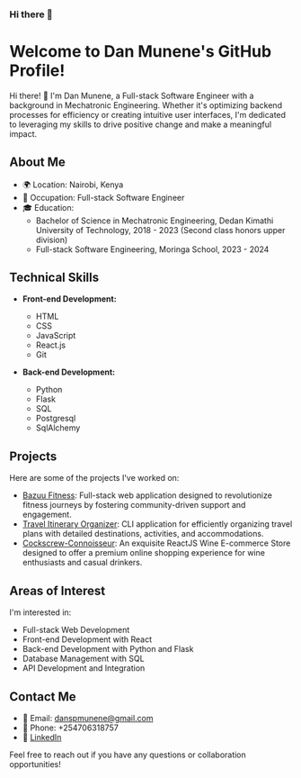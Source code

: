 ### Hi there 👋

# Welcome to Dan Munene's GitHub Profile!

Hi there! 👋 I'm Dan Munene, a Full-stack Software Engineer with a background in Mechatronic Engineering. Whether it's optimizing
backend processes for efficiency or creating intuitive user interfaces, I'm dedicated to leveraging my skills to drive positive change and
make a meaningful impact.

## About Me

- 🌍 Location: Nairobi, Kenya
- 💼 Occupation: Full-stack Software Engineer
- 🎓 Education:
  - Bachelor of Science in Mechatronic Engineering, Dedan Kimathi University of Technology, 2018 - 2023 (Second class honors upper division)
  - Full-stack Software Engineering, Moringa School, 2023 - 2024

## Technical Skills

- **Front-end Development:**
  - HTML
  - CSS
  - JavaScript
  - React.js
  - Git

- **Back-end Development:**
  - Python
  - Flask
  - SQL
  - Postgresql
  - SqlAlchemy

## Projects

Here are some of the projects I've worked on:

- [Bazuu Fitness](https://github.com/Dan-Muchiri/Bazuu-fitness_React-Flask): Full-stack web application designed to revolutionize fitness journeys by fostering community-driven support and engagement.
- [Travel Itinerary Organizer](https://github.com/Dan-Muchiri/Travel-Itinerary-organizer_Python-cli-app): CLI application for efficiently organizing travel plans with detailed destinations, activities, and accommodations.
- [Cockscrew-Connoisseur](https://github.com/Dan-Muchiri/Cockscrew-Connoisseur_React): An exquisite ReactJS Wine E-commerce Store designed to offer a premium online shopping experience for wine enthusiasts and casual drinkers.

## Areas of Interest

I'm interested in:

- Full-stack Web Development
- Front-end Development with React
- Back-end Development with Python and Flask
- Database Management with SQL
- API Development and Integration

## Contact Me

- 📧 Email: danspmunene@gmail.com
- 📱 Phone: +254706318757
- 💼 [LinkedIn](https://www.linkedin.com/in/dan-munene-4a4364245/)

Feel free to reach out if you have any questions or collaboration opportunities!


